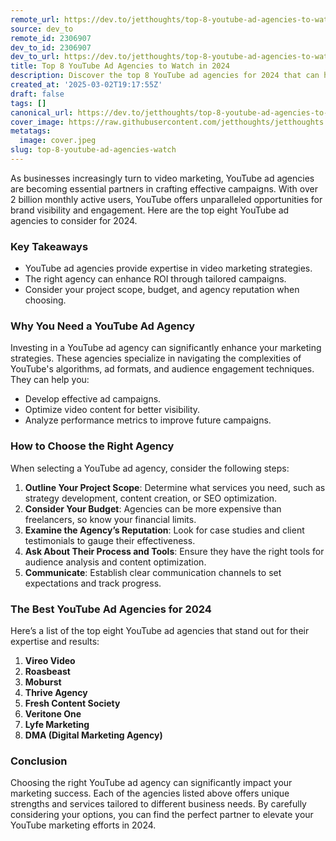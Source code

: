 ```yaml
---
remote_url: https://dev.to/jetthoughts/top-8-youtube-ad-agencies-to-watch-in-2024-2bgj
source: dev_to
remote_id: 2306907
dev_to_id: 2306907
dev_to_url: https://dev.to/jetthoughts/top-8-youtube-ad-agencies-to-watch-in-2024-2bgj
title: Top 8 YouTube Ad Agencies to Watch in 2024
description: Discover the top 8 YouTube ad agencies for 2024 that can help elevate your video marketing strategies and enhance your ROI.
created_at: '2025-03-02T19:17:55Z'
draft: false
tags: []
canonical_url: https://dev.to/jetthoughts/top-8-youtube-ad-agencies-to-watch-in-2024-2bgj
cover_image: https://raw.githubusercontent.com/jetthoughts/jetthoughts.github.io/master/content/blog/top-8-youtube-ad-agencies-watch/cover.jpeg
metatags:
  image: cover.jpeg
slug: top-8-youtube-ad-agencies-watch
---
```

As businesses increasingly turn to video marketing, YouTube ad agencies are becoming essential partners in crafting effective campaigns. With over 2 billion monthly active users, YouTube offers unparalleled opportunities for brand visibility and engagement. Here are the top eight YouTube ad agencies to consider for 2024.

### Key Takeaways

*   YouTube ad agencies provide expertise in video marketing strategies.
*   The right agency can enhance ROI through tailored campaigns.
*   Consider your project scope, budget, and agency reputation when choosing.

### Why You Need a YouTube Ad Agency

Investing in a YouTube ad agency can significantly enhance your marketing strategies. These agencies specialize in navigating the complexities of YouTube's algorithms, ad formats, and audience engagement techniques. They can help you:

*   Develop effective ad campaigns.
*   Optimize video content for better visibility.
*   Analyze performance metrics to improve future campaigns.

### How to Choose the Right Agency

When selecting a YouTube ad agency, consider the following steps:

1.  **Outline Your Project Scope**: Determine what services you need, such as strategy development, content creation, or SEO optimization.
2.  **Consider Your Budget**: Agencies can be more expensive than freelancers, so know your financial limits.
3.  **Examine the Agency’s Reputation**: Look for case studies and client testimonials to gauge their effectiveness.
4.  **Ask About Their Process and Tools**: Ensure they have the right tools for audience analysis and content optimization.
5.  **Communicate**: Establish clear communication channels to set expectations and track progress.

### The Best YouTube Ad Agencies for 2024

Here’s a list of the top eight YouTube ad agencies that stand out for their expertise and results:

1.  **Vireo Video**
2.  **Roasbeast**
3.  **Moburst**
4.  **Thrive Agency**
5.  **Fresh Content Society**
6.  **Veritone One**
7.  **Lyfe Marketing**
8.  **DMA (Digital Marketing Agency)**

### Conclusion

Choosing the right YouTube ad agency can significantly impact your marketing success. Each of the agencies listed above offers unique strengths and services tailored to different business needs. By carefully considering your options, you can find the perfect partner to elevate your YouTube marketing efforts in 2024.
